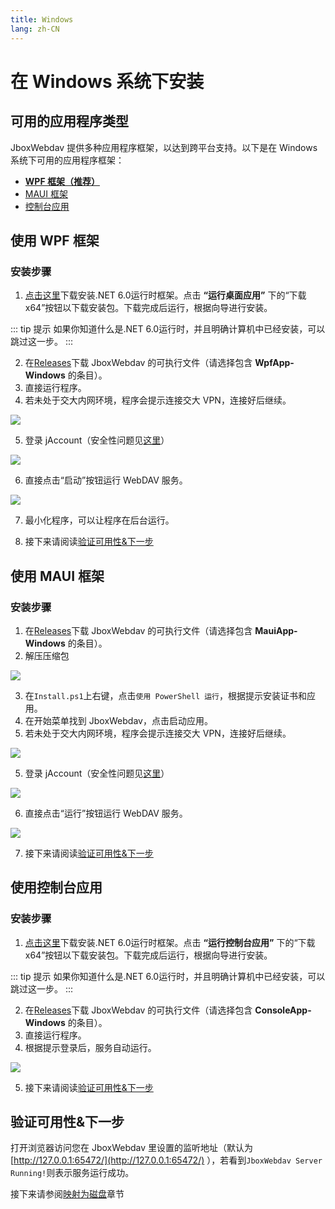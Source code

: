 ```yaml
---
title: Windows
lang: zh-CN
---
```


# 在 Windows 系统下安装

## 可用的应用程序类型
JboxWebdav 提供多种应用程序框架，以达到跨平台支持。以下是在 Windows 系统下可用的应用程序框架：

- [**WPF 框架（推荐）**](#使用-wpf-框架)
- [MAUI 框架](#使用-maui-框架)
- [控制台应用](#使用控制台应用)

## 使用 WPF 框架
### 安装步骤
1. [点击这里](https://dotnet.microsoft.com/zh-cn/download/dotnet/6.0/runtime)下载安装.NET 6.0运行时框架。点击 **“运行桌面应用”** 下的“下载x64”按钮以下载安装包。下载完成后运行，根据向导进行安装。

::: tip 提示
如果你知道什么是.NET 6.0运行时，并且明确计算机中已经安装，可以跳过这一步。
:::

2. 在[Releases](https://github.com/1357310795/JboxWebdav/releases)下载 JboxWebdav 的可执行文件（请选择包含 **WpfApp-Windows** 的条目）。
3. 直接运行程序。
4. 若未处于交大内网环境，程序会提示连接交大 VPN，连接好后继续。

![](https://s2.loli.net/2022/08/01/7bi1gGhDj2EIwXm.png)

5. 登录 jAccount（安全性问题见[这里](../about/readme.md#安全性说明)）

![](https://s2.loli.net/2022/07/03/YXpRmdWC1QHSMrz.png)

6. 直接点击“启动”按钮运行 WebDAV 服务。

![](https://s2.loli.net/2022/08/01/YujkUPdKIiXfbAT.png)

7. 最小化程序，可以让程序在后台运行。

8. 接下来请阅读[验证可用性&下一步](#验证可用性-下一步)

## 使用 MAUI 框架
### 安装步骤
1. 在[Releases](https://github.com/1357310795/JboxWebdav/releases)下载 JboxWebdav 的可执行文件（请选择包含 **MauiApp-Windows** 的条目）。
2. 解压压缩包

![](https://s2.loli.net/2022/08/01/a6TCM1QZJBI8sNR.png)

3. 在`Install.ps1`上右键，点击`使用 PowerShell 运行`，根据提示安装证书和应用。
4. 在开始菜单找到 JboxWebdav，点击启动应用。
4. 若未处于交大内网环境，程序会提示连接交大 VPN，连接好后继续。

![](https://s2.loli.net/2022/08/01/KjLmOkc2FSVM94s.png)

5. 登录 jAccount（安全性问题见[这里](../about/readme.md#安全性说明)）

![](https://s2.loli.net/2022/08/01/q9zWCLYDGoHAPMt.png)

6. 直接点击“运行”按钮运行 WebDAV 服务。

![](https://s2.loli.net/2022/08/01/LTnyPaBmrdpOjHR.png)

7. 接下来请阅读[验证可用性&下一步](#验证可用性-下一步)

## 使用控制台应用
### 安装步骤
1. [点击这里](https://dotnet.microsoft.com/zh-cn/download/dotnet/6.0/runtime)下载安装.NET 6.0运行时框架。点击 **“运行控制台应用”** 下的“下载x64”按钮以下载安装包。下载完成后运行，根据向导进行安装。

::: tip 提示
如果你知道什么是.NET 6.0运行时，并且明确计算机中已经安装，可以跳过这一步。
:::

2. 在[Releases](https://github.com/1357310795/JboxWebdav/releases)下载 JboxWebdav 的可执行文件（请选择包含 **ConsoleApp-Windows** 的条目）。
3. 直接运行程序。
4. 根据提示登录后，服务自动运行。

![](https://s2.loli.net/2022/08/01/h9mkcH5ta3nPpSG.png)

5. 接下来请阅读[验证可用性&下一步](#验证可用性-下一步)

## 验证可用性&下一步
打开浏览器访问您在 JboxWebdav 里设置的监听地址（默认为 [http://127.0.0.1:65472/](http://127.0.0.1:65472/) ），若看到`JboxWebdav Server Running!`则表示服务运行成功。

接下来请参阅[映射为磁盘](../setup/Mount-Raidrive.md)章节
